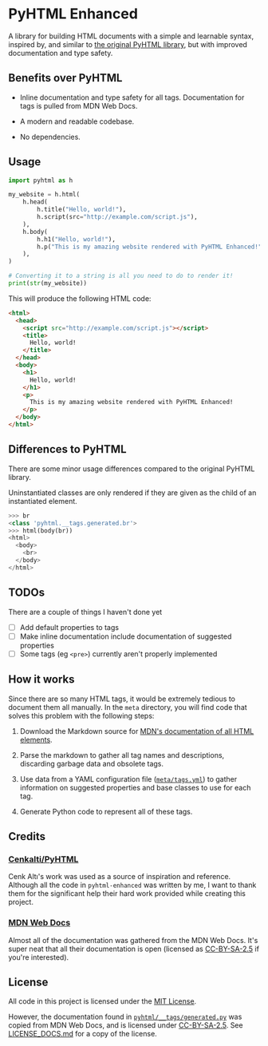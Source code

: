 # PyHTML Enhanced

A library for building HTML documents with a simple and learnable syntax,
inspired by, and similar to
[the original PyHTML library](https://github.com/cenkalti/pyhtml), but with
improved documentation and type safety.

## Benefits over PyHTML

* Inline documentation and type safety for all tags. Documentation for tags
  is pulled from MDN Web Docs.

* A modern and readable codebase.

* No dependencies.

## Usage

```py
import pyhtml as h

my_website = h.html(
    h.head(
        h.title("Hello, world!"),
        h.script(src="http://example.com/script.js"),
    ),
    h.body(
        h.h1("Hello, world!"),
        h.p("This is my amazing website rendered with PyHTML Enhanced!"),
    ),
)

# Converting it to a string is all you need to do to render it!
print(str(my_website))
```

This will produce the following HTML code:

```html
<html>
  <head>
    <script src="http://example.com/script.js"></script>
    <title>
      Hello, world!
    </title>
  </head>
  <body>
    <h1>
      Hello, world!
    </h1>
    <p>
      This is my amazing website rendered with PyHTML Enhanced!
    </p>
  </body>
</html>
```

## Differences to PyHTML

There are some minor usage differences compared to the original PyHTML library.

Uninstantiated classes are only rendered if they are given as the child of an
instantiated element.

```py
>>> br
<class 'pyhtml.__tags.generated.br'>
>>> html(body(br))
<html>
  <body>
    <br>
  </body>
</html>
```

## TODOs

There are a couple of things I haven't done yet

* [ ] Add default properties to tags
* [ ] Make inline documentation include documentation of suggested properties
* [ ] Some tags (eg `<pre>`) currently aren't properly implemented

## How it works

Since there are so many HTML tags, it would be extremely tedious to document
them all manually. In the `meta` directory, you will find code that solves this
problem with the following steps:

1. Download the Markdown source for
   [MDN's documentation of all HTML elements](https://developer.mozilla.org/en-US/docs/Web/HTML/Element).

2. Parse the markdown to gather all tag names and descriptions, discarding
   garbage data and obsolete tags.

3. Use data from a YAML configuration file ([`meta/tags.yml`](meta/tags.yml))
   to gather information on suggested properties and base classes to use for
   each tag.

4. Generate Python code to represent all of these tags.

## Credits

### [Cenkalti/PyHTML](https://github.com/cenkalti/pyhtml)

Cenk Altı's work was used as a source of inspiration and reference. Although
all the code in `pyhtml-enhanced` was written by me, I want to thank them for
the significant help their hard work provided while creating this project.

### [MDN Web Docs](https://developer.mozilla.org/en-US/)

Almost all of the documentation was gathered from the MDN Web Docs. It's super
neat that all their documentation is open (licensed as
[CC-BY-SA-2.5](https://creativecommons.org/licenses/by-sa/2.5/) if you're
interested).

## License

All code in this project is licensed under the [MIT License](./LICENSE.md).

However, the documentation found in
[`pyhtml/__tags/generated.py`](./pyhtml/__tags/generated.py) was copied from
MDN Web Docs, and is licensed under
[CC-BY-SA-2.5](https://creativecommons.org/licenses/by-sa/2.5/). See
[LICENSE_DOCS.md](./LICENSE_DOCS.md) for a copy of the license.
